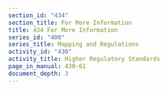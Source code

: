 ```yaml
---
section_id: "434"
section_title: For More Information
title: 434 For More Information
series_id: "400"
series_title: Mapping and Regulations
activity_id: "430"
activity_title: Higher Regulatory Standards
page_in_manual: 430-61
document_depth: 3
---
```

